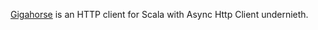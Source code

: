 [Gigahorse](http://eed3si9n.com/gigahorse/) is an HTTP client for Scala with Async Http Client undernieth.
